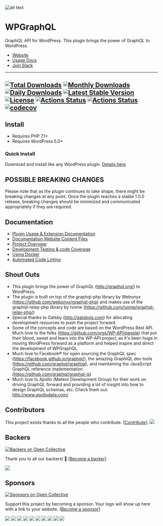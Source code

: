 ![alt text](./img/logo.png "WPGraphQL Logo")

# WPGraphQL
GraphQL API for WordPress. This plugin brings the power of GraphQL to WordPress.

- <a href="https://www.wpgraphql.com" target="_blank">Website</a>
- <a href="https://docs.wpgraphql.com/" target="_blank">Usage Docs</a>
- <a href="https://join.slack.com/t/wp-graphql/shared_invite/zt-3vloo60z-PpJV2PFIwEathWDOxCTTLA" target="_blank">Join Slack</a>

-----
[![Total Downloads](https://poser.pugx.org/wp-graphql/wp-graphql/downloads)](https://packagist.org/packages/wp-graphql/wp-graphql)
[![Monthly Downloads](https://poser.pugx.org/wp-graphql/wp-graphql/d/monthly)](https://packagist.org/packages/wp-graphql/wp-graphql)
[![Daily Downloads](https://poser.pugx.org/wp-graphql/wp-graphql/d/daily)](https://packagist.org/packages/wp-graphql/wp-graphql)
[![Latest Stable Version](https://poser.pugx.org/wp-graphql/wp-graphql/v/stable)](https://packagist.org/packages/wp-graphql/wp-graphql)
[![License](https://poser.pugx.org/wp-graphql/wp-graphql/license)](https://packagist.org/packages/wp-graphql/wp-graphql)
[![Actions Status](https://github.com/wp-graphql/wp-graphql/workflows/Testing%20Integration/badge.svg)](https://github.com/wp-graphql/wp-graphql/actions?query=workflow%3A%22Testing+Integration%22) [![Actions Status](https://github.com/wp-graphql/wp-graphql/workflows/WordPress%20Coding%20Standards/badge.svg)](https://github.com/wp-graphql/wp-graphql/actions?query=workflow%3A%22WordPress+Coding+Standards%22)
[![codecov](https://codecov.io/gh/wp-graphql/wp-graphql/branch/master/graph/badge.svg)](https://codecov.io/gh/wp-graphql/wp-graphql)
-----

## Install
- Requires PHP 7.1+
- Requires WordPress 5.0+

### Quick Install

Download and install like any WordPress plugin.
[Details here](https://docs.wpgraphql.com/getting-started/install-and-activate)

## POSSIBLE BREAKING CHANGES

Please note that as the plugin continues to take shape, there might be breaking changes at any point. Once the plugin reaches a stable 1.0.0 release, breaking changes should be minimized and communicated appropriately if they are required.

## Documentation

- [Plugin Usage & Extension Documentation](https://docs.wpgraphql.com)
- [Documentation Website Content Files](https://github.com/wp-graphql/wp-graphql/tree/develop/docs/source)
- [Project Overview](/documentation/Overview.md)
- [Development Testing & code Coverage](/documentation/Testing.md)
- [Using Docker](/documentation/UsingDocker.md)
- [Automated Code Linting](/documentation/Linting.md)

## Shout Outs

- This plugin brings the power of GraphQL (http://graphql.org/) to WordPress.
- The plugin is built on top of the graphql-php library by Webonyx (https://github.com/webonyx/graphql-php) and makes use 
of the graphql-relay-php library by Ivome (https://github.com/ivome/graphql-relay-php/)
- Special thanks to Gatsby (http://gatsbyjs.com) for allocating development resources to push the project forward.
- Some of the concepts and code are based on the WordPress Rest API. Much love to the folks (https://github.com/orgs/WP-API/people) 
that put their blood, sweat and tears into the WP-API project, as it's been huge in moving WordPress forward as a 
platform and helped inspire and direct the development of WPGraphQL.
- Much love to Facebook® for open sourcing the GraphQL spec (https://facebook.github.io/graphql/), the amazing GraphiQL 
dev tools (https://github.com/graphql/graphiql), and maintaining the JavaScript GraphQL reference 
implementation (https://github.com/graphql/graphql-js)
- Much love to Apollo (Meteor Development Group) for their work on driving GraphQL forward and providing a lot of insight 
into how to design GraphQL schemas, etc. Check them out: http://www.apollodata.com/

## Contributors

This project exists thanks to all the people who contribute. [[Contribute](CONTRIBUTING.md)].
<a href="https://github.com/wp-graphql/wp-graphql/graphs/contributors"><img src="https://opencollective.com/wp-graphql/contributors.svg?width=890&button=false" /></a>


## Backers

[![Backers on Open Collective](https://opencollective.com/wp-graphql/backers/badge.svg)](#backers) 

Thank you to all our backers! 🙏 [[Become a backer](https://opencollective.com/wp-graphql#backer)]

<a href="https://opencollective.com/wp-graphql#backers" target="_blank"><img src="https://opencollective.com/wp-graphql/backers.svg?width=890"></a>


## Sponsors

[![Sponsors on Open Collective](https://opencollective.com/wp-graphql/sponsors/badge.svg)](#sponsors) 

Support this project by becoming a sponsor. Your logo will show up here with a link to your website. [[Become a sponsor](https://opencollective.com/wp-graphql#sponsor)]

<a href="https://opencollective.com/wp-graphql/sponsor/0/website" target="_blank"><img src="https://opencollective.com/wp-graphql/sponsor/0/avatar.svg"></a>
<a href="https://opencollective.com/wp-graphql/sponsor/1/website" target="_blank"><img src="https://opencollective.com/wp-graphql/sponsor/1/avatar.svg"></a>
<a href="https://opencollective.com/wp-graphql/sponsor/2/website" target="_blank"><img src="https://opencollective.com/wp-graphql/sponsor/2/avatar.svg"></a>
<a href="https://opencollective.com/wp-graphql/sponsor/3/website" target="_blank"><img src="https://opencollective.com/wp-graphql/sponsor/3/avatar.svg"></a>
<a href="https://opencollective.com/wp-graphql/sponsor/4/website" target="_blank"><img src="https://opencollective.com/wp-graphql/sponsor/4/avatar.svg"></a>
<a href="https://opencollective.com/wp-graphql/sponsor/5/website" target="_blank"><img src="https://opencollective.com/wp-graphql/sponsor/5/avatar.svg"></a>
<a href="https://opencollective.com/wp-graphql/sponsor/6/website" target="_blank"><img src="https://opencollective.com/wp-graphql/sponsor/6/avatar.svg"></a>
<a href="https://opencollective.com/wp-graphql/sponsor/7/website" target="_blank"><img src="https://opencollective.com/wp-graphql/sponsor/7/avatar.svg"></a>
<a href="https://opencollective.com/wp-graphql/sponsor/8/website" target="_blank"><img src="https://opencollective.com/wp-graphql/sponsor/8/avatar.svg"></a>
<a href="https://opencollective.com/wp-graphql/sponsor/9/website" target="_blank"><img src="https://opencollective.com/wp-graphql/sponsor/9/avatar.svg"></a>


